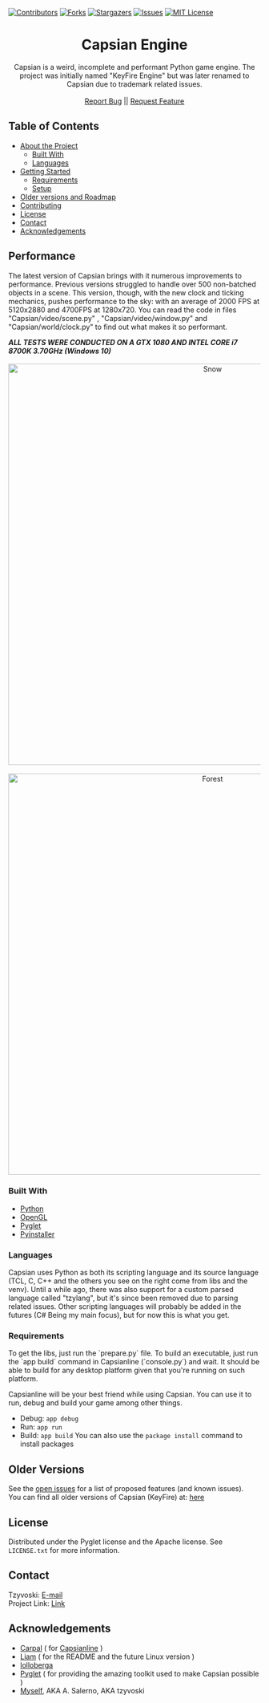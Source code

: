 [![Contributors][contributors-shield]][contributors-url]
[![Forks][forks-shield]][forks-url]
[![Stargazers][stars-shield]][stars-url]
[![Issues][issues-shield]][issues-url]
[![MIT License][license-shield]][license-url]

<!-- PROJECT LOGO -->
<p align="center">
<h1 align="center">Capsian Engine</h1>

  <p align="center">
    Capsian is a weird, incomplete and performant Python game engine. The project was initially named "KeyFire Engine" but was later renamed to Capsian due to trademark related issues.
    <br />
    <br />
    <a href="https://github.com/tzyvoski/Capsian-Engine/issues">Report Bug</a> ||
    <a href="https://github.com/tzyvoski/Capsian-Engine/pulls">Request Feature</a>
  </p>

<!-- TABLE OF CONTENTS -->

## Table of Contents

-   [About the Project](#performance)
    -   [Built With](#built-with)
    -   [Languages](#languages)
-   [Getting Started](#getting-started)
    -   [Requirements](#requirements)
    -   [Setup](#setup)
-   [Older versions and Roadmap](#older-versions)
-   [Contributing](#contributing)
-   [License](#license)
-   [Contact](#contact)
-   [Acknowledgements](#acknowledgements)

## Performance

<p>The latest version of Capsian brings with it numerous improvements to performance. Previous versions struggled to handle over 500 non-batched objects in a scene. This version, though, with the new clock and ticking mechanics, pushes performance to the sky: with an average of 2000 FPS at 5120x2880 and 4700FPS at 1280x720. You can read the code in files "Capsian/video/scene.py" , "Capsian/video/window.py" and "Capsian/world/clock.py" to find out what makes it so performant.
<br>
</p>
<i><strong>ALL TESTS WERE CONDUCTED ON A GTX 1080 AND INTEL CORE i7 8700K 3.70GHz (Windows 10)</strong></i>
  <br>
  <br>
<div align="center">
  <img src="https://i.imgur.com/rhKtgp7.png" alt="Snow" width="800">
<br><br>
  <img src="https://i.imgur.com/VZgMAci.png" alt="Forest" width="800">
</div>

### Built With

-   [Python](https://www.python.org/)
-   [OpenGL](https://www.opengl.org/)
-   [Pyglet](http://pyglet.org/)
-   [Pyinstaller](https://www.pyinstaller.org/)

### Languages

<p>Capsian uses Python as both its scripting language and its source language (TCL, C, C++ and the others you see on the right come from libs and the venv). Until a while ago, there was also support for a custom parsed language called "tzylang", but it's since been removed due to parsing related issues. Other scripting languages will probably be added in the futures (C# Being my main focus), but for now this is what you get.
  <br>
</p>

<!-- GETTING STARTED -->

### Requirements

<p>
To get the libs, just run the `prepare.py` file.
To build an executable, just run the `app build` command in Capsianline (`console.py`) and wait.
It should be able to build for any desktop platform given that you're running on such platform. 

Capsianline will be your best friend while using Capsian. You can use it to run, debug and build your game among other things.
* Debug: `app debug`
* Run: `app run`
* Build: `app build`
You can also use the `package install` command to install packages
  <br>
</p>

<!-- ROADMAP -->

## Older Versions

See the [open issues](https://github.com/tzyvoski/Capsian-Engine/issues) for a list of proposed features (and known issues).<br>
You can find all older versions of Capsian (KeyFire) at: [here](https://tzyvoski.wixsite.com/keyfire)

<!-- LICENSE -->

## License

Distributed under the Pyglet license and the Apache license. See `LICENSE.txt` for more information.

<!-- CONTACT -->

## Contact

Tzyvoski: [E-mail](mailto:miro.salerno@icloud.com)<br>
Project Link: [Link](https://github.com/tzyvoski/Capsian-Engine/)

<!-- ACKNOWLEDGEMENTS -->

## Acknowledgements

-   [Carpal](https://github.com/Carpall) ( for [Capsianline](https://github.com/Carpall/Capsianline) )
-   [Liam](https://github.com/Gyro7) ( for the README and the future Linux version )
-   [lolloberga](https://github.com/lolloberga?tab=overview&from=2021-03-01&to=2021-03-08)
-   [Pyglet](http://pyglet.org/) ( for providing the amazing toolkit used to make Capsian possible )
-   [Myself](https://github.com/tzyvoski), AKA A. Salerno, AKA tzyvoski

[contributors-shield]: https://img.shields.io/github/contributors/tzyvoski/Capsian-Engine.svg?style=flat-square
[contributors-url]: https://github.com/tzyvoski/Capsian-Engine/graphs/contributors
[forks-shield]: https://img.shields.io/github/forks/tzyvoski/Capsian-Engine.svg?style=flat-square
[forks-url]: https://github.com/tzyvoski/Capsian-Engine/network/members
[stars-shield]: https://img.shields.io/github/stars/tzyvoski/Capsian-Engine.svg?style=flat-square
[stars-url]: https://github.com/tzyvoski/Capsian-Engine/stargazers
[issues-shield]: https://img.shields.io/github/issues/tzyvoski/Capsian-Engine.svg?style=flat-square
[issues-url]: https://github.com/tzyvoski/Capsian-Engine/issues
[license-shield]: https://img.shields.io/github/license/tzyvoski/Capsian-Engine.svg?style=flat-square
[license-url]: https://github.com/tzyvoski/Capsian-Engine/blob/master/LICENSE.txt
